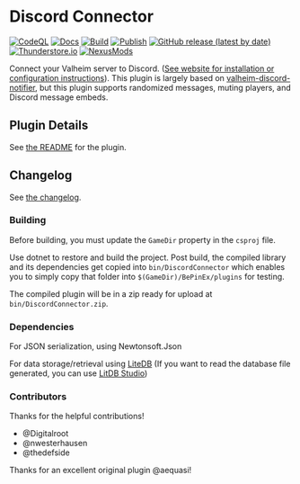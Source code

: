# Discord Connector

[![CodeQL](https://github.com/nwesterhausen/valheim-discordconnector/actions/workflows/codeql-analysis.yml/badge.svg)](https://github.com/nwesterhausen/valheim-discordconnector/actions/workflows/codeql-analysis.yml)
[![Docs](https://github.com/nwesterhausen/valheim-discordconnector/actions/workflows/docs.yml/badge.svg)](https://github.com/nwesterhausen/valheim-discordconnector/actions/workflows/docs.yml)
[![Build](https://github.com/nwesterhausen/valheim-discordconnector/actions/workflows/dotnet.yml/badge.svg)](https://github.com/nwesterhausen/valheim-discordconnector/actions/workflows/dotnet.yml)
[![Publish](https://github.com/nwesterhausen/valheim-discordconnector/actions/workflows/publish.yml/badge.svg)](https://github.com/nwesterhausen/valheim-discordconnector/actions/workflows/publish.yml)
[![GitHub release (latest by date)](https://img.shields.io/github/v/release/nwesterhausen/valheim-discordconnector?label=Github%20Release&style=flat&labelColor=%2332393F)](https://github.com/nwesterhausen/valheim-discordconnector/releases/latest)
[![Thunderstore.io](https://img.shields.io/badge/Thunderstore.io-2.1.4-%23375a7f?style=flat&labelColor=%2332393F)](https://valheim.thunderstore.io/package/nwesterhausen/DiscordConnector/)
[![NexusMods](https://img.shields.io/badge/NexusMods-2.0.6-%23D98F40?style=flat&labelColor=%2332393F)](https://www.nexusmods.com/valheim/mods/1551/)

Connect your Valheim server to Discord. ([See website for installation or configuration instructions](https://discordconnector.valheim.nwest.games/)). This plugin is largely based on [valheim-discord-notifier](https://github.com/aequasi/valheim-discord-notifier), but this plugin supports randomized messages, muting players, and Discord message embeds.

## Plugin Details

See [the README](Metadata/README.md) for the plugin.

## Changelog

See [the changelog](docs/changelog.md).

### Building

Before building, you must update the `GameDir` property in the `csproj` file.

Use dotnet to restore and build the project. Post build, the compiled library and its
dependencies get copied into `bin/DiscordConnector` which enables you to simply copy
that folder into `$(GameDir)/BePinEx/plugins` for testing.

The compiled plugin will be in a zip ready for upload at `bin/DiscordConnector.zip`.

### Dependencies

For JSON serialization, using Newtonsoft.Json

For data storage/retrieval using [LiteDB](https://www.litedb.org/)
(If you want to read the database file generated, you can use [LitDB Studio](https://github.com/mbdavid/LiteDB.Studio/releases/latest))

### Contributors

Thanks for the helpful contributions!

- @Digitalroot
- @nwesterhausen
- @thedefside

Thanks for an excellent original plugin @aequasi!
